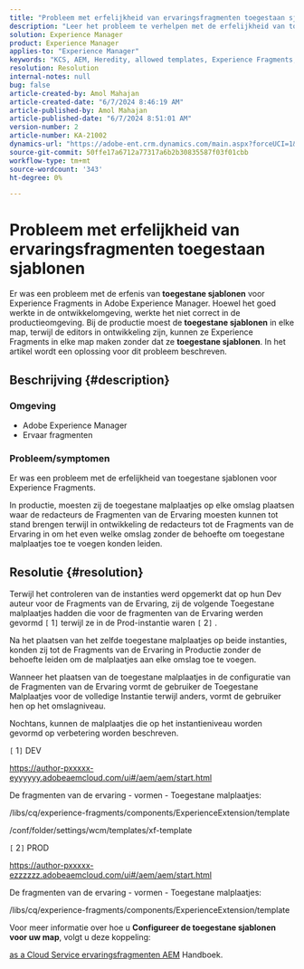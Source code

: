 ```yaml
---
title: "Probleem met erfelijkheid van ervaringsfragmenten toegestaan sjablonen"
description: "Leer het probleem te verhelpen met de erfelijkheid van toegestane sjablonen voor Experience Fragments in Adobe Experience Manager."
solution: Experience Manager
product: Experience Manager
applies-to: "Experience Manager"
keywords: "KCS, AEM, Heredity, allowed templates, Experience Fragments, Adobe Experience Manager"
resolution: Resolution
internal-notes: null
bug: false
article-created-by: Amol Mahajan
article-created-date: "6/7/2024 8:46:19 AM"
article-published-by: Amol Mahajan
article-published-date: "6/7/2024 8:51:01 AM"
version-number: 2
article-number: KA-21002
dynamics-url: "https://adobe-ent.crm.dynamics.com/main.aspx?forceUCI=1&pagetype=entityrecord&etn=knowledgearticle&id=55101a62-aa24-ef11-840a-000d3a5bee19"
source-git-commit: 50ffe17a6712a77317a6b2b30835587f03f01cbb
workflow-type: tm+mt
source-wordcount: '343'
ht-degree: 0%

---
```


# Probleem met erfelijkheid van ervaringsfragmenten toegestaan sjablonen


Er was een probleem met de erfenis van <b>toegestane sjablonen</b> voor Experience Fragments in Adobe Experience Manager. Hoewel het goed werkte in de ontwikkelomgeving, werkte het niet correct in de productieomgeving. Bij de productie moest de <b>toegestane sjablonen</b> in elke map, terwijl de editors in ontwikkeling zijn, kunnen ze Experience Fragments in elke map maken zonder dat ze <b>toegestane sjablonen</b>. In het artikel wordt een oplossing voor dit probleem beschreven.

## Beschrijving {#description}


### <b>Omgeving</b>

- Adobe Experience Manager
- Ervaar fragmenten




### <b>Probleem/symptomen</b>

Er was een probleem met de erfelijkheid van toegestane sjablonen voor Experience Fragments.

In productie, moesten zij de toegestane malplaatjes op elke omslag plaatsen waar de redacteurs de Fragmenten van de Ervaring moesten kunnen tot stand brengen terwijl in ontwikkeling de redacteurs tot de Fragments van de Ervaring in om het even welke omslag zonder de behoefte om toegestane malplaatjes toe te voegen konden leiden.


## Resolutie {#resolution}


Terwijl het controleren van de instanties werd opgemerkt dat op hun Dev auteur voor de Fragments van de Ervaring, zij de volgende Toegestane malplaatjes hadden die voor de fragmenten van de Ervaring werden gevormd `[` 1`]`  terwijl ze in de Prod-instantie waren `[` 2`]` .

Na het plaatsen van het zelfde toegestane malplaatjes op beide instanties, konden zij tot de Fragments van de Ervaring in Productie zonder de behoefte leiden om de malplaatjes aan elke omslag toe te voegen.



Wanneer het plaatsen van de toegestane malplaatjes in de configuratie van de Fragmenten van de Ervaring vormt de gebruiker de Toegestane Malplaatjes voor de volledige Instantie terwijl anders, vormt de gebruiker hen op het omslagniveau.

Nochtans, kunnen de malplaatjes die op het instantieniveau worden gevormd op verbetering worden beschreven.



`[` 1`]`  DEV

https://author-pxxxxx-eyyyyyy.adobeaemcloud.com/ui#/aem/aem/start.html

De fragmenten van de ervaring - vormen - Toegestane malplaatjes:

/libs/cq/experience-fragments/components/ExperienceExtension/template

/conf/folder/settings/wcm/templates/xf-template


`[` 2`]`  PROD

https://author-pxxxxx-ezzzzzz.adobeaemcloud.com/ui#/aem/aem/start.html

De fragmenten van de ervaring - vormen - Toegestane malplaatjes:

/libs/cq/experience-fragments/components/ExperienceExtension/template



Voor meer informatie over hoe u <b>Configureer de toegestane sjablonen voor uw map</b>, volgt u deze koppeling:

[as a Cloud Service ervaringsfragmenten AEM](https://experienceleague.adobe.com/en/docs/experience-manager-cloud-service/content/sites/authoring/fragments/experience-fragments#configure-allowed-templates-folder) Handboek.


